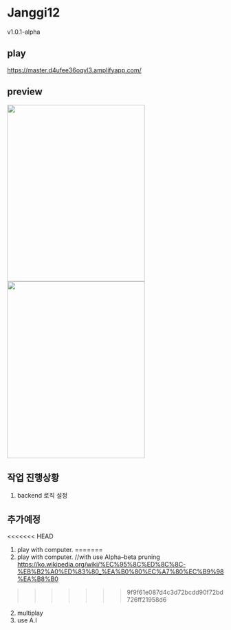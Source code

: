 # Janggi12

v1.0.1-alpha

## play

https://master.d4ufee36oqvl3.amplifyapp.com/

## preview

<p style = {position: inline-block}>
  <img src = "https://user-images.githubusercontent.com/56618964/105003554-234fb880-5a76-11eb-9d5d-c0c30a29164c.png" width = "320" height = "410">
  <img src = "https://user-images.githubusercontent.com/56618964/105003548-20ed5e80-5a76-11eb-8c1d-60e2dcb13de2.png" width="320" height = "410">
</p>

## 작업 진행상황

1. backend 로직 설정

## 추가예정
<<<<<<< HEAD

1. play with computer.
=======
1. play with computer. //with use Alpha–beta pruning https://ko.wikipedia.org/wiki/%EC%95%8C%ED%8C%8C-%EB%B2%A0%ED%83%80_%EA%B0%80%EC%A7%80%EC%B9%98%EA%B8%B0
>>>>>>> 9f9f61e087d4c3d72bcdd90f72bd726ff21958d6
2. multiplay
3. use A.I
